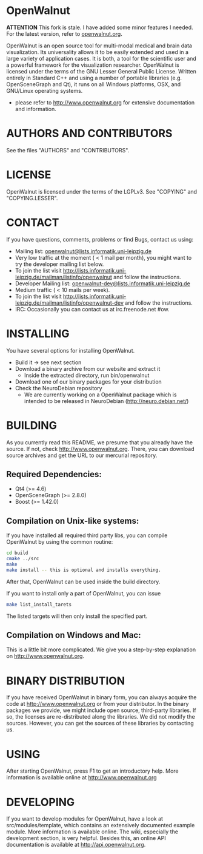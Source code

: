 # OpenWalnut

**ATTENTION** This fork is stale. I have added some minor features I needed. For the latest version, refer to
[openwalnut.org](https://openwalnut.org).

OpenWalnut is an open source tool for multi-modal medical and brain data
visualization. Its universality allows it to be easily extended and used in a
large variety of application cases. It is both, a tool for the scientific user
and a powerful framework for the visualization researcher.  OpenWalnut is
licensed under the terms of the GNU Lesser General Public License. Written
entirely in Standard C++ and using a number of portable libraries (e.g.
OpenSceneGraph and  Qt), it runs on all Windows platforms, OSX, and
GNU/Linux operating systems.

- please refer to http://www.openwalnut.org for extensive documentation
  and information.

# AUTHORS AND CONTRIBUTORS

See the files "AUTHORS" and "CONTRIBUTORS".

# LICENSE

OpenWalnut is licensed under the terms of the LGPLv3.
See "COPYING" and "COPYING.LESSER".

# CONTACT

If you have questions, comments, problems or find Bugs, contact us using:

* Mailing list: openwalnut@lists.informatik.uni-leipzig.de
 * Very low traffic at the moment ( < 1 mail per month), you might want to try
   the developer mailing list below.
 * To join the list visit
   http://lists.informatik.uni-leipzig.de/mailman/listinfo/openwalnut and follow
   the instructions.
* Developer Mailing list: openwalnut-dev@lists.informatik.uni-leipzig.de
 * Medium traffic ( < 10 mails per week).
 * To join the list visit
   http://lists.informatik.uni-leipzig.de/mailman/listinfo/openwalnut-dev and
   follow the instructions.
* IRC: Occasionally you can contact us at irc.freenode.net #ow.

# INSTALLING

You have several options for installing OpenWalnut.
 * Build it -> see next section
 * Download a binary archive from our website and extract it
    * Inside the extracted directory, run bin/openwalnut
 * Download one of our binary packages for your distribution
 * Check the NeuroDebian repository
    * We are currently working on a OpenWalnut package which is intended to be
      released in NeuroDebian (http://neuro.debian.net/)

# BUILDING

As you currently read this README, we presume that you already have the source.
If not, check http://www.openwalnut.org. There, you can download source archives
and get the URL to our mercurial repository.

## Required Dependencies:

* Qt4 (>= 4.6)
* OpenSceneGraph (>= 2.8.0)
* Boost (>= 1.42.0)

## Compilation on Unix-like systems:

If you have installed all required third party libs, you can compile OpenWalnut
by using the common routine:

```sh
cd build
cmake ../src
make
make install -- this is optional and installs everything.
```

After that, OpenWalnut can be used inside the build directory.

If you want to install only a part of OpenWalnut, you can issue

```sh
make list_install_tarets
```

The listed targets will then only install the specified part.

## Compilation on Windows and Mac:

This is a little bit more complicated. We give you a step-by-step explanation
on http://www.openwalnut.org.

# BINARY DISTRIBUTION

If you have received OpenWalnut in binary form, you can always acquire the
code at http://www.openwalnut.org or from your distributor. In the binary
packages we provide, we might include open source, third-party libraries.
If so, the licenses are re-distributed along the libraries. We did not modify
the sources. However, you can get the sources of these libraries by contacting
us.

# USING

After starting OpenWalnut, press F1 to get an introductory help. More
information is available online at http://www.openwalnut.org

# DEVELOPING

If you want to develop modules for OpenWalnut, have a look at
src/modules/template, which contains an extensively documented example module.
More information is available online. The wiki, especially the development
section, is very helpful. Besides this, an online API documentation is available
at http://api.openwalnut.org.

